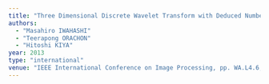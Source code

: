 ```yaml
---
title: "Three Dimensional Discrete Wavelet Transform with Deduced Number of Lifting Steps"
authors:
  - "Masahiro IWAHASHI"
  - "Teerapong ORACHON"
  - "Hitoshi KIYA"
year: 2013
type: "international"
venue: "IEEE International Conference on Image Processing, pp. WA.L4.6, Melbourne, VIC, Australia, 2013-09-18."
---
```

